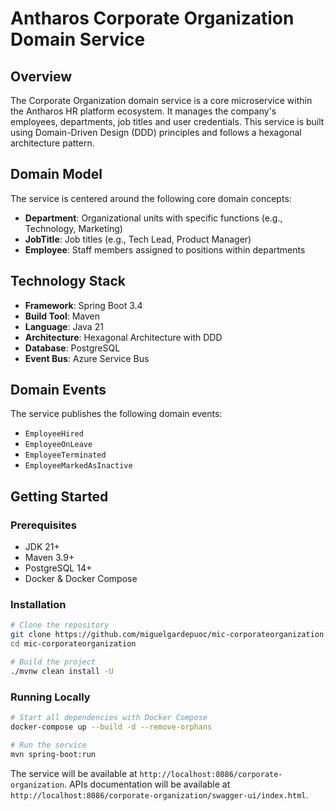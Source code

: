 # Antharos Corporate Organization Domain Service

## Overview

The Corporate Organization domain service is a core microservice within the Antharos HR platform ecosystem. It manages the company's employees, departments, job titles and user credentials. This service is built using Domain-Driven Design (DDD) principles and follows a hexagonal architecture pattern.

## Domain Model

The service is centered around the following core domain concepts:

- **Department**: Organizational units with specific functions (e.g., Technology, Marketing)
- **JobTitle**: Job titles (e.g., Tech Lead, Product Manager)
- **Employee**: Staff members assigned to positions within departments

## Technology Stack

- **Framework**: Spring Boot 3.4
- **Build Tool**: Maven
- **Language**: Java 21
- **Architecture**: Hexagonal Architecture with DDD
- **Database**: PostgreSQL
- **Event Bus**: Azure Service Bus

## Domain Events

The service publishes the following domain events:
- `EmployeeHired`
- `EmployeeOnLeave`
- `EmployeeTerminated`
- `EmployeeMarkedAsInactive`

## Getting Started

### Prerequisites

- JDK 21+
- Maven 3.9+
- PostgreSQL 14+
- Docker & Docker Compose

### Installation

```bash
# Clone the repository
git clone https://github.com/miguelgardepuoc/mic-corporateorganization.git
cd mic-corporateorganization

# Build the project
./mvnw clean install -U
```

### Running Locally

```bash
# Start all dependencies with Docker Compose
docker-compose up --build -d --remove-orphans
```

```bash
# Run the service
mvn spring-boot:run
```

The service will be available at `http://localhost:8086/corporate-organization`.
APIs documentation will be available at `http://localhost:8086/corporate-organization/swagger-ui/index.html`.
